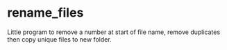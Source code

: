# rename_files
Little program to remove a number at start of file name, remove duplicates then copy unique files to new folder.
